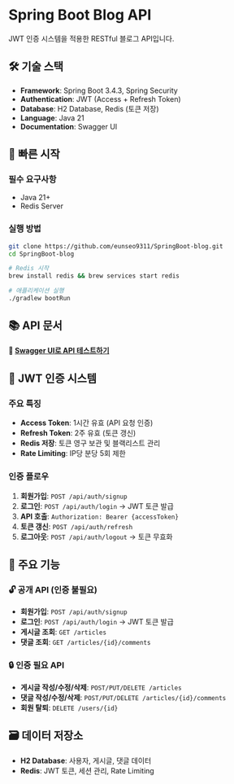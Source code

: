 # Spring Boot Blog API

JWT 인증 시스템을 적용한 RESTful 블로그 API입니다.

## 🛠 기술 스택
- **Framework**: Spring Boot 3.4.3, Spring Security
- **Authentication**: JWT (Access + Refresh Token)
- **Database**: H2 Database, Redis (토큰 저장)
- **Language**: Java 21
- **Documentation**: Swagger UI

## 🚀 빠른 시작

### 필수 요구사항
- Java 21+
- Redis Server

### 실행 방법
```bash
git clone https://github.com/eunseo9311/SpringBoot-blog.git
cd SpringBoot-blog

# Redis 시작
brew install redis && brew services start redis

# 애플리케이션 실행
./gradlew bootRun
```

## 📚 API 문서
**📖 [Swagger UI로 API 테스트하기](https://eunseo9311.github.io/SpringBoot-blog/)**

## 🔐 JWT 인증 시스템

### 주요 특징
- **Access Token**: 1시간 유효 (API 요청 인증)
- **Refresh Token**: 2주 유효 (토큰 갱신)
- **Redis 저장**: 토큰 영구 보관 및 블랙리스트 관리
- **Rate Limiting**: IP당 분당 5회 제한

### 인증 플로우
1. **회원가입**: `POST /api/auth/signup`
2. **로그인**: `POST /api/auth/login` → JWT 토큰 발급
3. **API 호출**: `Authorization: Bearer {accessToken}`
4. **토큰 갱신**: `POST /api/auth/refresh`
5. **로그아웃**: `POST /api/auth/logout` → 토큰 무효화

## 🎯 주요 기능

### 🔓 공개 API (인증 불필요)
- **회원가입**: `POST /api/auth/signup`
- **로그인**: `POST /api/auth/login` → JWT 토큰 발급
- **게시글 조회**: `GET /articles`
- **댓글 조회**: `GET /articles/{id}/comments`

### 🔒 인증 필요 API
- **게시글 작성/수정/삭제**: `POST/PUT/DELETE /articles`
- **댓글 작성/수정/삭제**: `POST/PUT/DELETE /articles/{id}/comments`
- **회원 탈퇴**: `DELETE /users/{id}`

## 🗃 데이터 저장소
- **H2 Database**: 사용자, 게시글, 댓글 데이터
- **Redis**: JWT 토큰, 세션 관리, Rate Limiting
